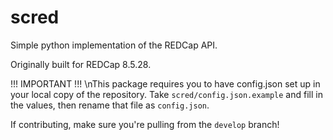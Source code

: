 # scred
Simple python implementation of the REDCap API.

Originally built for REDCap 8.5.28.

!!! IMPORTANT !!!
\nThis package requires you to have config.json set up in your local copy of the repository. 
Take `scred/config.json.example` and fill in the values, then rename that file as `config.json`.

If contributing, make sure you're pulling from the `develop` branch!
